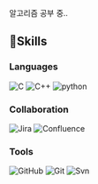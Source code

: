 <!--
**HyeonsuIm/HyeonsuIm** is a ✨ _special_ ✨ repository because its `README.md` (this file) appears on your GitHub profile.

Here are some ideas to get you started:

- 🔭 I’m currently working on ...
- 🌱 I’m currently learning ...
- 👯 I’m looking to collaborate on ...
- 🤔 I’m looking for help with ...
- 💬 Ask me about ...
- 📫 How to reach me: ...
- 😄 Pronouns: ...
- ⚡ Fun fact: ...
-->

알고리즘 공부 중..

<!--[![Solved.ac Profile](http://mazassumnida.wtf/api/v2/generate_badge?boj=ees1307)](https://solved.ac/ees1307/)-->


## 💪Skills

### Languages

![C](https://img.shields.io/badge/C-0080FF.svg?&style=for-the-badge&logo=C&logoColor=White)
![C++](https://img.shields.io/badge/C++-0080FF.svg?&style=for-the-badge&logo=C%2B%2B&logoColor=White)
![python](https://img.shields.io/badge/python-0080FF.svg?&style=for-the-badge&logo=python&logoColor=White)


### Collaboration
![Jira](https://img.shields.io/badge/Jira-0080FF.svg?&style=for-the-badge&logo=Jira&logoColor=White)
![Confluence](https://img.shields.io/badge/Confluence-0080FF.svg?&style=for-the-badge&logo=Confluence&logoColor=White)

### Tools
![GitHub](https://img.shields.io/badge/GitHub-0080FF.svg?&style=for-the-badge&logo=GitHub&logoColor=White)
![Git](https://img.shields.io/badge/Git-0080FF.svg?&style=for-the-badge&logo=Git&logoColor=White)
![Svn](https://img.shields.io/badge/Svn-0080FF.svg?&style=for-the-badge&logo=Svn&logoColor=White)
